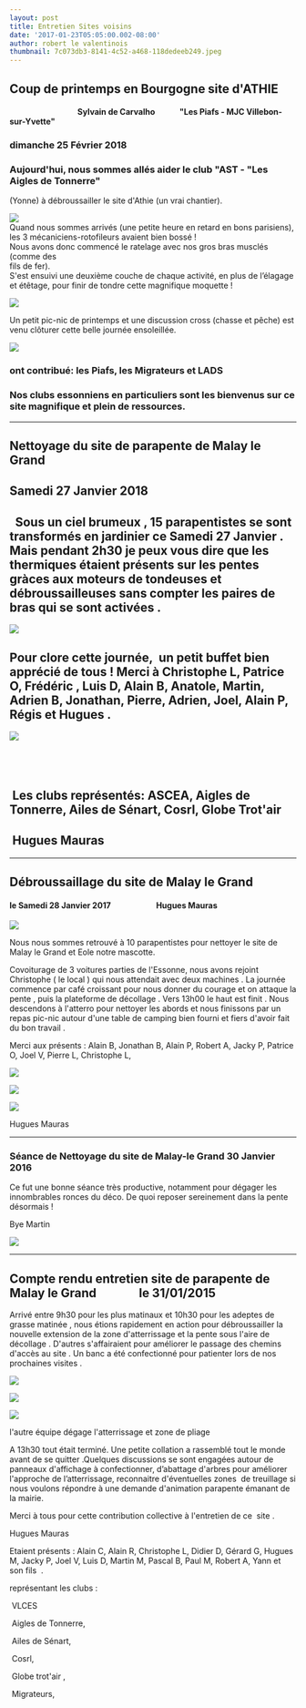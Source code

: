 ```yaml
---
layout: post
title: Entretien Sites voisins
date: '2017-01-23T05:05:00.002-08:00'
author: robert le valentinois
thumbnail: 7c073db3-8141-4c52-a468-118dedeeb249.jpeg
---
```

## Coup de printemps en Bourgogne site d'ATHIE

#### &nbsp;&nbsp;&nbsp;&nbsp;&nbsp;&nbsp;&nbsp;&nbsp;&nbsp;&nbsp;&nbsp;&nbsp;&nbsp;&nbsp;&nbsp;&nbsp;&nbsp;&nbsp;&nbsp;&nbsp;&nbsp;&nbsp;&nbsp;&nbsp;&nbsp;&nbsp;&nbsp;&nbsp;&nbsp;&nbsp;&nbsp;&nbsp;&nbsp;&nbsp;&nbsp; Sylvain de Carvalho&nbsp;&nbsp;&nbsp;&nbsp;&nbsp;&nbsp;&nbsp;&nbsp;&nbsp;&nbsp;&nbsp;&nbsp; "Les Piafs - MJC Villebon-sur-Yvette"

### dimanche 25 Février 2018

### Aujourd'hui, nous sommes allés aider le club "AST - "Les Aigles de Tonnerre"  
 (Yonne) à débroussailler le site d'Athie (un vrai chantier).

[![](9a05d3b5-0c26-43a2-ba29-ccd540ca52fe.jpeg)](c5012709-78c9-41ce-a4bc-ef04ce22411a.jpeg)  
 Quand nous sommes arrivés (une petite heure en retard en bons parisiens),  
 les 3 mécaniciens-rotofileurs avaient bien bossé !  
 Nous avons donc commencé le ratelage avec nos gros bras musclés (comme des  
 fils de fer).  
 S'est ensuivi une deuxième couche de chaque activité, en plus de l’élagage  
 et étêtage, pour finir de tondre cette magnifique moquette ! 

[![](9013b697-2fe4-4d82-864f-672afb6cc5da.jpeg)](da8f5bf1-0a88-4197-93b7-aa3c8f8cebdd.jpeg)

 Un petit pic-nic de printemps et une discussion cross (chasse et pêche) est  
 venu clôturer cette belle journée ensoleillée.

[![](5a5935f4-368b-4c42-9d21-c9f98382d40d.jpeg)](d61b4a92-da67-43a0-b985-ced6b1809c22.jpeg)

### ont contribué: les Piafs, les Migrateurs et LADS

### Nos clubs essonniens en particuliers sont les bienvenus sur ce site magnifique et plein de ressources.

* * *

## **Nettoyage du site de parapente de Malay le Grand**

## Samedi 27 Janvier 2018

## **&nbsp;** Sous un ciel brumeux , 15 parapentistes se sont transformés en jardinier ce Samedi 27 Janvier . Mais pendant 2h30 je peux vous dire que les thermiques étaient présents sur les pentes gràces aux moteurs de tondeuses et débroussailleuses sans compter les paires de bras qui se sont activées .

[![](5fe28ab7-c00d-4956-b04e-e6f3c7142490.jpg)](356338d8-6b35-43be-a2c9-dd7b545c08a3.jpg)

## Pour clore cette journée,&nbsp; un petit buffet bien apprécié de tous ! Merci à Christophe L, Patrice O, Frédéric , Luis D, Alain B, Anatole, Martin, Adrien B, Jonathan, Pierre, Adrien, Joel, Alain P, Régis et Hugues .

[![](11f13298-ced6-4a7d-b06d-159289ec1b60.jpg)](e7433f4a-3cb4-4fc6-8aef-ae10961db70d.jpg)

## &nbsp;

## &nbsp;Les clubs représentés: ASCEA, Aigles de Tonnerre, Ailes de Sénart, Cosrl, Globe Trot'air&nbsp;

## &nbsp;Hugues Mauras

* * *

## Débroussaillage du site de Malay le Grand

#### le Samedi 28 Janvier 2017&nbsp;&nbsp;&nbsp;&nbsp;&nbsp;&nbsp;&nbsp;&nbsp;&nbsp;&nbsp;&nbsp;&nbsp;&nbsp;&nbsp;&nbsp;&nbsp;&nbsp;&nbsp;&nbsp;&nbsp;&nbsp;&nbsp;&nbsp; Hugues Mauras

[![](72e7be41-50fd-4b2a-8f52-b528f678a998.jpg)](fe98c55a-2a15-42e0-8897-5107d2f26473.jpg)


 Nous nous sommes retrouvé à 10 parapentistes pour nettoyer le site de Malay le Grand et Eole notre mascotte. 

 Covoiturage de 3 voitures parties de l'Essonne, nous avons rejoint Christophe ( le local ) qui nous attendait avec deux machines . La journée commence par café croissant pour nous donner du courage et on attaque la pente , puis la plateforme de décollage . Vers 13h00 le haut est finit . Nous descendons à l'atterro pour nettoyer les abords et nous finissons par un repas pic-nic autour d'une table de camping bien fourni et fiers d'avoir fait du bon travail . 

 Merci aux présents&nbsp;: Alain B, Jonathan B, Alain P, Robert A, Jacky P, Patrice O, Joel V, Pierre L, Christophe L, 

[![](a47c5942-3dfc-4867-95d2-c12750f5ce22.jpg)](31fc077c-fad0-490d-b410-7281fd23802c.jpg)

[![](11d79f7d-6bb3-4d87-8ae9-933db1d99262.jpg)](fa376fca-6b2c-4742-8973-0f23a3b45b2b.jpg)

[![](8680ec09-ae16-43ba-bb22-d4e95e60b19e.jpg)](fcd59898-eaf6-4018-bc75-24d5c2e33a1b.jpg)

 Hugues Mauras 

* * *

### Séance de Nettoyage du site de Malay-le Grand 30 Janvier 2016

Ce fut une bonne séance très productive, notamment pour dégager les innombrables ronces du déco. De quoi reposer sereinement dans la pente désormais !

Bye
Martin

[![](b7728ce0-2426-44f3-8f66-1f1e4121549b.jpg)](93e6aa6a-c173-4664-be2e-68ed35a8d491.jpg)

* * *

## Compte rendu entretien site de parapente de Malay le Grand&nbsp;&nbsp;&nbsp;&nbsp;&nbsp;&nbsp;&nbsp;&nbsp;&nbsp;&nbsp;&nbsp;&nbsp;&nbsp;&nbsp; le 31/01/2015

Arrivé entre 9h30 pour les plus matinaux et 10h30 pour les adeptes de grasse matinée , nous étions rapidement en action pour débroussailler la nouvelle extension de la zone d'atterrissage et la pente sous l'aire de décollage . D'autres s'affairaient pour améliorer le passage des chemins d'accès au site . Un banc a été confectionné pour patienter lors de nos prochaines visites .&nbsp;

[![](b4473649-4388-41f9-ab05-5bf45fcdfbaa.jpg)](81c1aefc-8eb2-4a81-9992-3e1b31fe7370.jpg)


[![](e64ae221-04cf-42b1-9fc2-35f65a957fa2.jpg)](6f72584e-30ac-4d3c-9e54-8020261335f1.jpg)

[![](1c9c0e85-7cce-4eef-a2ec-a913da83d2c6.jpg)](22fcfb6b-f383-4fa7-ba48-0f917452d8cc.jpg)

l'autre équipe dégage l'atterrissage et zone de pliage

A 13h30 tout était terminé. Une petite collation a rassemblé tout le monde avant de se quitter .Quelques discussions se sont engagées autour de panneaux d'affichage à confectionner, d’abattage d'arbres pour améliorer l'approche de l’atterrissage, reconnaitre d'éventuelles zones&nbsp; de treuillage si nous voulons répondre à une demande d'animation parapente émanant de la mairie.

Merci à tous pour cette contribution collective à l'entretien de ce&nbsp; site .

Hugues Mauras

Etaient présents&nbsp;: Alain C, Alain R, Christophe L, Didier D, Gérard G, Hugues M, Jacky P, Joel V, Luis D, Martin M, Pascal B, Paul M, Robert A, Yann et son fils&nbsp; .

représentant les clubs&nbsp;:

&nbsp;VLCES

&nbsp;Aigles de Tonnerre,

&nbsp;Ailes de Sénart,

&nbsp;Cosrl,

&nbsp;Globe trot'air ,

&nbsp;Migrateurs,
